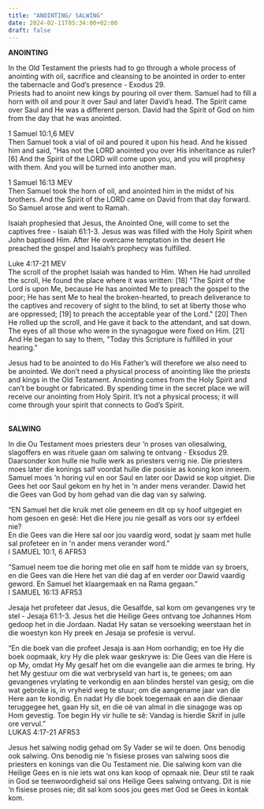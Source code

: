 ```yaml
---
title: "ANOINTING/ SALWING"
date: 2024-02-11T05:34:00+02:00
draft: false
---
```

<html>
 <head></head>
 <body>
  <p><strong>ANOINTING</strong></p>
  <p>In the Old Testament the priests had to go through a whole process of anointing with oil, sacrifice and cleansing to be anointed in order to enter the tabernacle and God’s presence - Exodus 29.&nbsp;<br>Priests had to anoint new kings by pouring oil over them. Samuel had to fill a horn with oil and pour it over Saul and later David’s head. The Spirit came over Saul and He was a different person. David had the Spirit of God on him from the day that he was anointed.</p>
  <p>1 Samuel 10:1,6 MEV<br>Then Samuel took a vial of oil and poured it upon his head. And he kissed him and said, "Has not the LORD anointed you over His inheritance as ruler?<br>[6] And the Spirit of the LORD will come upon you, and you will prophesy with them. And you will be turned into another man.</p>
  <p>1 Samuel 16:13 MEV<br>Then Samuel took the horn of oil, and anointed him in the midst of his brothers. And the Spirit of the LORD came on David from that day forward. So Samuel arose and went to Ramah.</p>
  <p>Isaiah prophesied that Jesus, the Anointed One, will come to set the captives free - Isaiah 61:1-3. Jesus was was filled with the Holy Spirit when John baptised Him. After He overcame temptation in the desert He preached the gospel and Isaiah’s prophecy was fulfilled.</p>
  <p>Luke 4:17-21 MEV<br>The scroll of the prophet Isaiah was handed to Him. When He had unrolled the scroll, He found the place where it was written: [18] "The Spirit of the Lord is upon Me, because He has anointed Me to preach the gospel to the poor; He has sent Me to heal the broken-hearted, to preach deliverance to the captives and recovery of sight to the blind, to set at liberty those who are oppressed; [19] to preach the acceptable year of the Lord." [20] Then He rolled up the scroll, and He gave it back to the attendant, and sat down. The eyes of all those who were in the synagogue were fixed on Him. [21] And He began to say to them, "Today this Scripture is fulfilled in your hearing."</p>
  <p>Jesus had to be anointed to do His Father’s will therefore we also need to be anointed. We don’t need a physical process of anointing like the priests and kings in the Old Testament. Anointing comes from the Holy Spirit and can’t be bought or fabricated. By spending time in the secret place we will receive our anointing from Holy Spirit. It’s not a physical process; it will come through your spirit that connects to God’s Spirit.</p>
  <p><br><strong>SALWING</strong></p>
  <p>In die Ou Testament moes priesters deur ‘n proses van oliesalwing, slagoffers en was rituele gaan om salwing te ontvang - Eksodus 29. Daarsonder kon hulle nie hulle werk as priesters verrig nie. Die priesters moes later die konings salf voordat hulle die posisie as koning kon inneem. Samuel moes ‘n horing vul en oor Saul en later oor Dawid se kop uitgiet. Die Gees het oor Saul gekom en hy het in ‘n ander mens verander. Dawid het die Gees van God by hom gehad van die dag van sy salwing.</p>
  <p>“EN Samuel het die kruik met olie geneem en dit op sy hoof uitgegiet en hom gesoen en gesê: Het die Here jou nie gesalf as vors oor sy erfdeel nie?&nbsp;<br>En die Gees van die Here sal oor jou vaardig word, sodat jy saam met hulle sal profeteer en in 'n ander mens verander word.”<br>‭‭I SAMUEL‬ ‭10‬:‭1‬, ‭6‬ ‭AFR53‬‬</p>
  <p>“Samuel neem toe die horing met olie en salf hom te midde van sy broers, en die Gees van die Here het van dié dag af en verder oor Dawid vaardig geword. En Samuel het klaargemaak en na Rama gegaan.”<br>‭‭I SAMUEL‬ ‭16‬:‭13‬ ‭AFR53‬‬</p>
  <p>Jesaja het profeteer dat Jesus, die Gesalfde, sal kom om gevangenes vry te stel - Jesaja 61:1-3. Jesus het die Heilige Gees ontvang toe Johannes Hom gedoop het in die Jordaan. Nadat Hy satan se versoeking weerstaan het in die woestyn kon Hy preek en Jesaja se profesie is vervul.</p>
  <p>“En die boek van die profeet Jesaja is aan Hom oorhandig; en toe Hy die boek oopmaak, kry Hy die plek waar geskrywe is: Die Gees van die Here is op My, omdat Hy My gesalf het om die evangelie aan die armes te bring. Hy het My gestuur om die wat verbryseld van hart is, te genees; om aan gevangenes vrylating te verkondig en aan blindes herstel van gesig; om die wat gebroke is, in vryheid weg te stuur; om die aangename jaar van die Here aan te kondig. En nadat Hy die boek toegemaak en aan die dienaar teruggegee het, gaan Hy sit, en die oë van almal in die sinagoge was op Hom gevestig. Toe begin Hy vir hulle te sê: Vandag is hierdie Skrif in julle ore vervul.”<br>‭‭LUKAS‬ ‭4‬:‭17‬-‭21‬ ‭AFR53‬‬</p>
  <p>Jesus het salwing nodig gehad om Sy Vader se wil te doen. Ons benodig ook salwing. Ons benodig nie ‘n fisiese proses van salwing soos die priesters en konings van die Ou Testament nie. Die salwing kom van die Heilige Gees en is nie iets wat ons kan koop of opmaak nie. Deur stil te raak in God se teenwoordigheid sal ons Heilige Gees salwing ontvang. Dit is nie ‘n fisiese proses nie; dit sal kom soos jou gees met God se Gees in kontak kom.</p>
 </body>
</html>